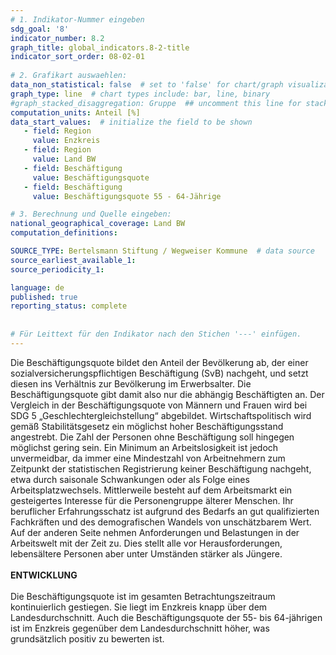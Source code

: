 ```yaml
---
# 1. Indikator-Nummer eingeben 
sdg_goal: '8' 
indicator_number: 8.2
graph_title: global_indicators.8-2-title
indicator_sort_order: 08-02-01
 
# 2. Grafikart auswaehlen: 
data_non_statistical: false  # set to 'false' for chart/graph visualization 
graph_type: line  # chart types include: bar, line, binary 
#graph_stacked_disaggregation: Gruppe  ## uncomment this line for stacked bars. eplace 'Geschlecht' with the field of aggregation. 
computation_units: Anteil [%] 
data_start_values:  # initialize the field to be shown  
   - field: Region
     value: Enzkreis
   - field: Region
     value: Land BW
   - field: Beschäftigung
     value: Beschäftigungsquote
   - field: Beschäftigung
     value: Beschäftigungsquote 55 - 64-Jährige

# 3. Berechnung und Quelle eingeben: 
national_geographical_coverage: Land BW
computation_definitions: 

SOURCE_TYPE: Bertelsmann Stiftung / Wegweiser Kommune  # data source  
source_earliest_available_1: 
source_periodicity_1: 

language: de   
published: true 
reporting_status: complete
 
 
# Für Leittext für den Indikator nach den Stichen '---' einfügen. 
---
```

Die Beschäftigungsquote bildet den Anteil der Bevölkerung ab, der einer sozialversicherungspflichtigen Beschäftigung (SvB) nachgeht, und setzt diesen ins Verhältnis zur Bevölkerung im Erwerbsalter. Die Beschäftigungsquote gibt damit also nur die abhängig Beschäftigten an. Der Vergleich in der Beschäftigungsquote von Männern und Frauen wird bei SDG 5 „Geschlechtergleichstellung“ abgebildet. Wirtschaftspolitisch wird gemäß Stabilitätsgesetz ein möglichst hoher Beschäftigungsstand angestrebt. Die Zahl der Personen ohne Beschäftigung soll hingegen möglichst gering sein. Ein Minimum an Arbeitslosigkeit ist jedoch unvermeidbar, da immer eine Mindestzahl von Arbeitnehmern zum Zeitpunkt der statistischen Registrierung keiner Beschäftigung nachgeht, etwa durch saisonale Schwankungen oder als Folge eines Arbeitsplatzwechsels. Mittlerweile besteht auf dem Arbeitsmarkt ein gesteigertes Interesse für die Personengruppe älterer Menschen. Ihr beruflicher Erfahrungsschatz ist aufgrund des Bedarfs an gut qualifizierten Fachkräften und des demografischen Wandels von unschätzbarem Wert. Auf der anderen Seite nehmen Anforderungen und Belastungen in der Arbeitswelt mit der Zeit zu. Dies stellt alle vor Herausforderungen, lebensältere Personen aber unter Umständen stärker als Jüngere. <br>
<br>
**ENTWICKLUNG** <br>
<br>
Die Beschäftigungsquote ist im gesamten Betrachtungszeitraum kontinuierlich gestiegen. Sie liegt im Enzkreis knapp über dem Landesdurchschnitt. Auch die Beschäftigungsquote der 55- bis 64-jährigen ist im Enzkreis gegenüber dem Landesdurchschnitt höher, was grundsätzlich positiv zu bewerten ist.
